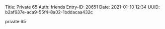 Title: Private 65
Auth: friends
Entry-ID: 20651
Date: 2021-01-10 12:34
UUID: b2af637e-aca9-55f4-8a02-1bddacaa432c

private 65
